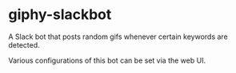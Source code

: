 # giphy-slackbot
A Slack bot that posts random gifs whenever certain keywords are detected.

Various configurations of this bot can be set via the web UI.
